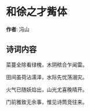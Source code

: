 # 和徐之才觜体

**作者**: 冯山

## 诗词内容

菜蔓全除看绿槐，木阴秾合乍闻雷。

田间虽荷沾濡泽，水际先忧荡溺灾。

火气已随妖焰出，山光尤喜晚晴开。

门前雅致无余事，惟见诗筒竞往来。

